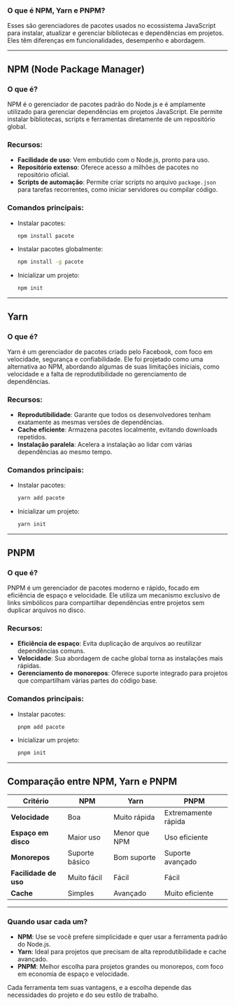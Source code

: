 ### O que é NPM, Yarn e PNPM?

Esses são gerenciadores de pacotes usados no ecossistema JavaScript para instalar, atualizar e gerenciar bibliotecas e dependências em projetos. Eles têm diferenças em funcionalidades, desempenho e abordagem.

---

## **NPM (Node Package Manager)**

### O que é?
NPM é o gerenciador de pacotes padrão do Node.js e é amplamente utilizado para gerenciar dependências em projetos JavaScript. Ele permite instalar bibliotecas, scripts e ferramentas diretamente de um repositório global.

### Recursos:
- **Facilidade de uso**: Vem embutido com o Node.js, pronto para uso.
- **Repositório extenso**: Oferece acesso a milhões de pacotes no repositório oficial.
- **Scripts de automação**: Permite criar scripts no arquivo `package.json` para tarefas recorrentes, como iniciar servidores ou compilar código.

### Comandos principais:
- Instalar pacotes:
  ```bash
  npm install pacote
  ```
- Instalar pacotes globalmente:
  ```bash
  npm install -g pacote
  ```
- Inicializar um projeto:
  ```bash
  npm init
  ```

---

## **Yarn**

### O que é?
Yarn é um gerenciador de pacotes criado pelo Facebook, com foco em velocidade, segurança e confiabilidade. Ele foi projetado como uma alternativa ao NPM, abordando algumas de suas limitações iniciais, como velocidade e a falta de reprodutibilidade no gerenciamento de dependências.

### Recursos:
- **Reprodutibilidade**: Garante que todos os desenvolvedores tenham exatamente as mesmas versões de dependências.
- **Cache eficiente**: Armazena pacotes localmente, evitando downloads repetidos.
- **Instalação paralela**: Acelera a instalação ao lidar com várias dependências ao mesmo tempo.

### Comandos principais:
- Instalar pacotes:
  ```bash
  yarn add pacote
  ```
- Inicializar um projeto:
  ```bash
  yarn init
  ```

---

## **PNPM**

### O que é?
PNPM é um gerenciador de pacotes moderno e rápido, focado em eficiência de espaço e velocidade. Ele utiliza um mecanismo exclusivo de links simbólicos para compartilhar dependências entre projetos sem duplicar arquivos no disco.

### Recursos:
- **Eficiência de espaço**: Evita duplicação de arquivos ao reutilizar dependências comuns.
- **Velocidade**: Sua abordagem de cache global torna as instalações mais rápidas.
- **Gerenciamento de monorepos**: Oferece suporte integrado para projetos que compartilham várias partes do código base.

### Comandos principais:
- Instalar pacotes:
  ```bash
  pnpm add pacote
  ```
- Inicializar um projeto:
  ```bash
  pnpm init
  ```

---

## Comparação entre NPM, Yarn e PNPM

| **Critério**        | **NPM**                 | **Yarn**                | **PNPM**               |
|---------------------|-------------------------|-------------------------|------------------------|
| **Velocidade**      | Boa                    | Muito rápida           | Extremamente rápida   |
| **Espaço em disco** | Maior uso              | Menor que NPM          | Uso eficiente         |
| **Monorepos**       | Suporte básico         | Bom suporte            | Suporte avançado      |
| **Facilidade de uso**| Muito fácil           | Fácil                  | Fácil                 |
| **Cache**           | Simples               | Avançado               | Muito eficiente       |

---

### Quando usar cada um?

- **NPM**: Use se você prefere simplicidade e quer usar a ferramenta padrão do Node.js.
- **Yarn**: Ideal para projetos que precisam de alta reprodutibilidade e cache avançado.
- **PNPM**: Melhor escolha para projetos grandes ou monorepos, com foco em economia de espaço e velocidade.

Cada ferramenta tem suas vantagens, e a escolha depende das necessidades do projeto e do seu estilo de trabalho.